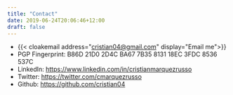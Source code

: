 ```yaml
---
title: "Contact"
date: 2019-06-24T20:06:46+12:00
draft: false
---
```

- {{< cloakemail address="cristian04@gmail.com" display="Email me">}} 
- PGP Fingerprint: B86D 21D0 2D4C BA67 7B35 8131 18EC 3FDC 8536 537C
- LinkedIn: https://www.linkedin.com/in/cristianmarquezrusso
- Twitter: https://twitter.com/cmarquezrusso
- Github: https://github.com/cristian04